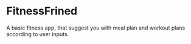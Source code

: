 # FitnessFrined
A basic fitness app, that suggest you with meal plan and workout plans according to user inputs.
